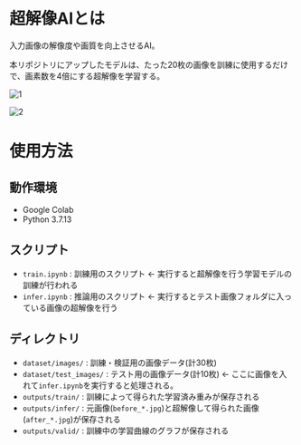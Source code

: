 # 超解像AIとは
入力画像の解像度や画質を向上させるAI。

本リポジトリにアップしたモデルは、たった20枚の画像を訓練に使用するだけで、画素数を4倍にする超解像を学習する。

![1](https://user-images.githubusercontent.com/89577008/197629716-e36eb223-8f36-4d68-b26d-c0fb39db9967.jpg)

![2](https://user-images.githubusercontent.com/89577008/197629739-cf5fc962-09c4-4bfa-8e2c-4b0d28086b66.jpg)


# 使用方法
## 動作環境
* Google Colab
* Python 3.7.13
## スクリプト
* `train.ipynb` : 訓練用のスクリプト ← 実行すると超解像を行う学習モデルの訓練が行われる
* `infer.ipynb` : 推論用のスクリプト ← 実行するとテスト画像フォルダに入っている画像の超解像を行う
## ディレクトリ
* `dataset/images/` : 訓練・検証用の画像データ(計30枚)
* `dataset/test_images/` : テスト用の画像データ(計10枚) ← ここに画像を入れて`infer.ipynb`を実行すると処理される。
* `outputs/train/` : 訓練によって得られた学習済み重みが保存される
* `outputs/infer/` : 元画像(`before_*.jpg`)と超解像して得られた画像(`after_*.jpg`)が保存される
* `outputs/valid/` : 訓練中の学習曲線のグラフが保存される
